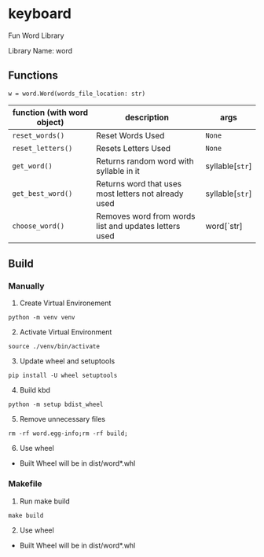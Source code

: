 # keyboard

Fun Word Library

Library Name: word

## Functions

```
w = word.Word(words_file_location: str)
```

| function (with word object) | description                                           | args            |
| --------------------------- | ----------------------------------------------------- | --------------- |
| `reset_words()`             | Reset Words Used                                      | `None`          |
| `reset_letters()`           | Resets Letters Used                                   | `None`          |
| `get_word()`                | Returns random word with syllable in it               | syllable[`str`] |
| `get_best_word()`           | Returns word that uses most letters not already used  | syllable[`str`] |
| `choose_word()`             | Removes word from words list and updates letters used | word[`str]      |

## Build

### Manually

1. Create Virtual Environement

```
python -m venv venv
```

2. Activate Virtual Environment

```
source ./venv/bin/activate
```

3. Update wheel and setuptools

```
pip install -U wheel setuptools
```

4. Build kbd

```
python -m setup bdist_wheel
```

5. Remove unnecessary files

```
rm -rf word.egg-info;rm -rf build;
```

6. Use wheel

- Built Wheel will be in dist/word\*.whl

### Makefile

1. Run make build

```
make build
```

2. Use wheel

- Built Wheel will be in dist/word\*.whl
